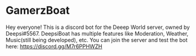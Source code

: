 # GamerzBoat

Hey everyone! This is a discord bot for the Deeep World server, owned by Deepsi#5567. DeepsiBoat has multiple features like Moderation, Weather, Music(still being developed), etc. You can join the server and test the bot here: https://discord.gg/M7r6PPHWZH


